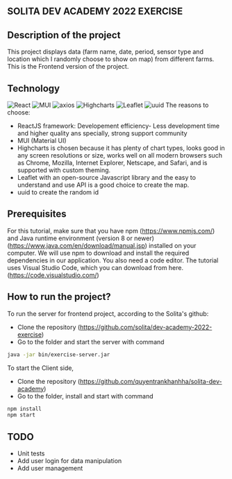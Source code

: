 ## SOLITA DEV ACADEMY 2022 EXERCISE

## Description of the project

This project displays data (farm name, date, period, sensor type and location which I randomly choose to show on map) from different farms. This is the Frontend version of the project.

## Technology
![React](https://img.shields.io/badge/ReactJs-17.0.2-blue) ![MUI](https://img.shields.io/badge/MUI-5.2.5-9cf) ![axios](https://img.shields.io/badge/axios-0.24.0-red) ![Highcharts](https://img.shields.io/badge/Highcharts-9.3.2-blueviolet) ![Leaflet](https://img.shields.io/badge/Leaflet-1.7.1-brightgreen) ![uuid](https://img.shields.io/badge/uuid-8.3.2-red)
The reasons to choose: 
- ReactJS framework: Developement efficiency- Less development time and higher quality ans specially, strong support community 
- MUI (Material UI)
- Highcharts is chosen because it has plenty of chart types, looks good in any screen resolutions or size, works well on all modern browsers such as Chrome, Mozilla, Internet Explorer, Netscape, and Safari, and is supported with custom theming.
- Leaflet with an open-source Javascript library and the easy to understand and use API is a good choice to create the map. 
- uuid to create the random id 

## Prerequisites
For this tutorial, make sure that you have npm (https://www.npmjs.com/) and Java runtime environment (version 8 or newer) (https://www.java.com/en/download/manual.jsp) installed on your computer. We will use npm to download and install the required dependencies in our application. You also need a code editor. The tutorial uses Visual Studio Code, which you can download from here. (https://code.visualstudio.com/)

## How to run the project?

To run the server for frontend project, according to the Solita's github:

- Clone the repository (https://github.com/solita/dev-academy-2022-exercise)
- Go to the folder and start the server with command

```bash
java -jar bin/exercise-server.jar
```

To start the Client side,

- Clone the repository (https://github.com/quyentrankhanhha/solita-dev-academy)
- Go to the folder, install and start with command

```bash
npm install
npm start
```

## TODO

- Unit tests
- Add user login for data manipulation
- Add user management
